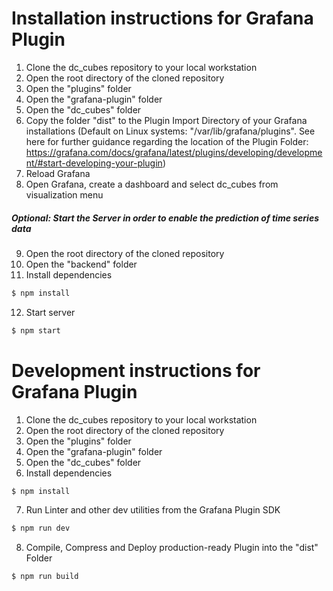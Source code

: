 # Installation instructions for Grafana Plugin

1. Clone the dc_cubes repository to your local workstation
2. Open the root directory of the cloned repository
3. Open the "plugins" folder
4. Open the "grafana-plugin" folder
5. Open the "dc_cubes" folder
6. Copy the folder "dist" to the Plugin Import Directory of your Grafana installations (Default on Linux systems: "/var/lib/grafana/plugins". See here for further guidance regarding the location of the Plugin Folder: https://grafana.com/docs/grafana/latest/plugins/developing/development/#start-developing-your-plugin)
7. Reload Grafana
8. Open Grafana, create a dashboard and select dc_cubes from visualization menu
##### Optional: Start the Server in order to enable the prediction of time series data
9. Open the root directory of the cloned repository
10. Open the "backend" folder
11. Install dependencies
```sh
$ npm install
```
12. Start server
```sh
$ npm start
```

# Development instructions for Grafana Plugin

1. Clone the dc_cubes repository to your local workstation
2. Open the root directory of the cloned repository
3. Open the "plugins" folder
4. Open the "grafana-plugin" folder
5. Open the "dc_cubes" folder
6. Install dependencies
```sh
$ npm install
```
7. Run Linter and other dev utilities from the Grafana Plugin SDK
```sh
$ npm run dev
```
8. Compile, Compress and Deploy production-ready Plugin into the "dist" Folder
```sh
$ npm run build
```
